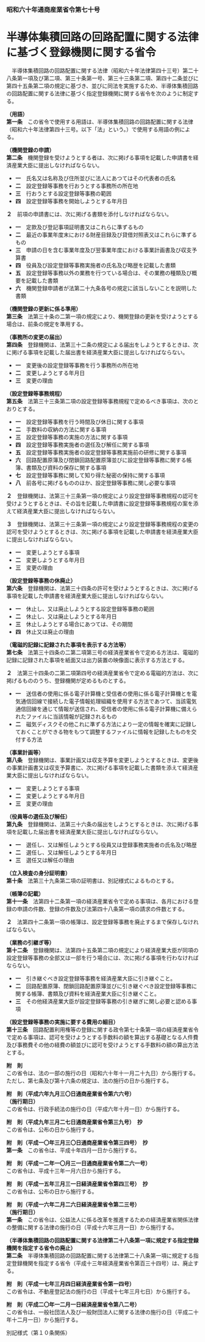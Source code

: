 ### 昭和六十年通商産業省令第七十号  
# 半導体集積回路の回路配置に関する法律に基づく登録機関に関する省令  
　半導体集積回路の回路配置に関する法律（昭和六十年法律第四十三号）第二十八条第一項及び第二項、第三十条第一号、第三十三条第二項、第四十二条並びに第四十五条第二項の規定に基づき、並びに同法を実施するため、半導体集積回路の回路配置に関する法律に基づく指定登録機関に関する省令を次のように制定する。  
  
**（用語）**  
**第一条**　この省令で使用する用語は、半導体集積回路の回路配置に関する法律（昭和六十年法律第四十三号。以下「法」という。）で使用する用語の例による。  
  
**（機関登録の申請）**  
**第二条**　機関登録を受けようとする者は、次に掲げる事項を記載した申請書を経済産業大臣に提出しなければならない。  
* **一**　氏名又は名称及び住所並びに法人にあつてはその代表者の氏名  
* **二**　設定登録等事務を行おうとする事務所の所在地  
* **三**　行おうとする設定登録等事務の範囲  
* **四**　設定登録等事務を開始しようとする年月日  
  
**２**　前項の申請書には、次に掲げる書類を添付しなければならない。  
* **一**　定款及び登記事項証明書又はこれらに準ずるもの  
* **二**　最近の事業年度末における財産目録及び貸借対照表又はこれらに準ずるもの  
* **三**　申請の日を含む事業年度及び翌事業年度における事業計画書及び収支予算書  
* **四**　役員及び設定登録等事務実施者の氏名及び略歴を記載した書類  
* **五**　設定登録等事務以外の業務を行つている場合は、その業務の種類及び概要を記載した書類  
* **六**　機関登録申請者が法第二十九条各号の規定に該当しないことを説明した書類  
  
**（機関登録の更新に係る準用）**  
**第三条**　法第三十条の二第一項の規定により、機関登録の更新を受けようとする場合は、前条の規定を準用する。  
  
**（事務所の変更の届出）**  
**第四条**　登録機関は、法第三十二条の規定による届出をしようとするときは、次に掲げる事項を記載した届出書を経済産業大臣に提出しなければならない。  
* **一**　変更後の設定登録等事務を行う事務所の所在地  
* **二**　変更しようとする年月日  
* **三**　変更の理由  
  
**（設定登録等事務規程）**  
**第五条**　法第三十三条第二項の設定登録等事務規程で定めるべき事項は、次のとおりとする。  
* **一**　設定登録等事務を行う時間及び休日に関する事項  
* **二**　手数料の収納の方法に関する事項  
* **三**　設定登録等事務の実施の方法に関する事項  
* **四**　設定登録等事務実施者の選任及び解任に関する事項  
* **五**　設定登録等事務実施者の設定登録等事務実施前の研修に関する事項  
* **六**　回路配置原簿及び閉鎖回路配置原簿並びに設定登録等事務に関する帳簿、書類及び資料の保存に関する事項  
* **七**　設定登録等事務に関して知り得た秘密の保持に関する事項  
* **八**　前各号に掲げるもののほか、設定登録等事務に関し必要な事項  
  
**２**　登録機関は、法第三十三条第一項の規定により設定登録等事務規程の認可を受けようとするときは、その旨を記載した申請書に設定登録等事務規程の案を添えて経済産業大臣に提出しなければならない。  
  
**３**　登録機関は、法第三十三条第一項の規定により設定登録等事務規程の変更の認可を受けようとするときは、次に掲げる事項を記載した申請書を経済産業大臣に提出しなければならない。  
* **一**　変更しようとする事項  
* **二**　変更しようとする年月日  
* **三**　変更の理由  
  
**（設定登録等事務の休廃止）**  
**第六条**　登録機関は、法第三十四条の許可を受けようとするときは、次に掲げる事項を記載した申請書を経済産業大臣に提出しなければならない。  
* **一**　休止し、又は廃止しようとする設定登録等事務の範囲  
* **二**　休止し、又は廃止しようとする年月日  
* **三**　休止しようとする場合にあつては、その期間  
* **四**　休止又は廃止の理由  
  
**（電磁的記録に記録された事項を表示する方法等）**  
**第七条**　法第三十四条の二第二項第三号の経済産業省令で定める方法は、電磁的記録に記録された事項を紙面又は出力装置の映像面に表示する方法とする。  
  
**２**　法第三十四条の二第二項第四号の経済産業省令で定める電磁的方法は、次に掲げるもののうち、登録機関が定めるものとする。  
* **一**　送信者の使用に係る電子計算機と受信者の使用に係る電子計算機とを電気通信回線で接続した電子情報処理組織を使用する方法であつて、当該電気通信回線を通じて情報が送信され、受信者の使用に係る電子計算機に備えられたファイルに当該情報が記録されるもの  
* **二**　磁気ディスクその他これに準ずる方法により一定の情報を確実に記録しておくことができる物をもつて調整するファイルに情報を記録したものを交付する方法  
  
**（事業計画等）**  
**第八条**　登録機関は、事業計画又は収支予算を変更しようとするときは、変更後の事業計画書又は収支予算書に、次に掲げる事項を記載した書類を添えて経済産業大臣に提出しなければならない。  
* **一**　変更しようとする事項  
* **二**　変更しようとする年月日  
* **三**　変更の理由  
  
**（役員等の選任及び解任）**  
**第九条**　登録機関は、法第三十六条の届出をしようとするときは、次に掲げる事項を記載した届出書を経済産業大臣に提出しなければならない。  
* **一**　選任し、又は解任しようとする役員又は登録事務実施者の氏名及び略歴  
* **二**　選任し、又は解任しようとする年月日  
* **三**　選任又は解任の理由  
  
**（立入検査の身分証明書）**  
**第十条**　法第三十九条第二項の証明書は、別記様式によるものとする。  
  
**（帳簿の記載）**  
**第十一条**　法第四十二条第一項の経済産業省令で定める事項は、各月における登録の申請の件数、登録の件数及び法第四十八条第一項の請求の件数とする。  
  
**２**　法第四十二条第一項の帳簿は、設定登録等事務を廃止するまで保存しなければならない。  
  
**（業務の引継ぎ等）**  
**第十二条**　登録機関は、法第四十五条第二項の規定により経済産業大臣が同項の設定登録等事務の全部又は一部を行う場合には、次に掲げる事項を行わなければならない。  
* **一**　引き継ぐべき設定登録等事務を経済産業大臣に引き継ぐこと。  
* **二**　回路配置原簿、閉鎖回路配置原簿並びに引き継ぐべき設定登録等事務に関する帳簿、書類及び資料を経済産業大臣に引き継ぐこと。  
* **三**　その他経済産業大臣が設定登録等事務の引き継ぎに関し必要と認める事項  
  
**（設定登録等事務の実施に要する費用の細目）**  
**第十三条**　回路配置利用権等の登録に関する政令第七十条第一項の経済産業省令で定める事項は、認可を受けようとする手数料の額を算出する基礎となる人件費及び事務費その他の経費の額並びに認可を受けようとする手数料の額の算出方法とする。  
  
**附　則**  
この省令は、法の一部の施行の日（昭和六十年十一月二十九日）から施行する。ただし、第七条及び第十六条の規定は、法の施行の日から施行する。  
  
**附　則（平成六年九月三〇日通商産業省令第六六号）**  
**（施行期日）**  
この省令は、行政手続法の施行の日（平成六年十月一日）から施行する。  
  
**附　則（平成九年三月二七日通商産業省令第三九号）　抄**  
この省令は、公布の日から施行する。  
  
**附　則（平成一〇年三月三〇日通商産業省令第三四号）　抄**  
**第一条**　この省令は、平成十年四月一日から施行する。  
  
**附　則（平成一二年一〇月三一日通商産業省令第二六一号）**  
この省令は、平成十三年一月六日から施行する。  
  
**附　則（平成一五年三月三一日経済産業省令第四三号）　抄**  
この省令は、公布の日から施行する。  
  
**附　則（平成一六年二月二六日経済産業省令第二三号）**  
**（施行期日）**  
**第一条**　この省令は、公益法人に係る改革を推進するための経済産業省関係法律の整備に関する法律の施行の日（平成十六年三月一日）から施行する。  
  
**（半導体集積回路の回路配置に関する法律第二十八条第一項に規定する指定登録機関を指定する省令の廃止）**  
**第二条**　半導体集積回路の回路配置に関する法律第二十八条第一項に規定する指定登録機関を指定する省令（平成十三年経済産業省令第百三十四号）は、廃止する。  
  
**附　則（平成一七年三月四日経済産業省令第一四号）**  
この省令は、不動産登記法の施行の日（平成十七年三月七日）から施行する。  
  
**附　則（平成二〇年一二月一日経済産業省令第八二号）**  
この省令は、一般社団法人及び一般財団法人に関する法律の施行の日（平成二十年十二月一日）から施行する。  
  
別記様式（第１０条関係）
          
        